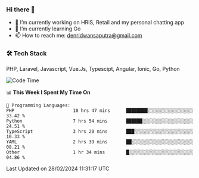 ### Hi there 👋

- 🔭 I’m currently working on HRIS, Retail and my personal chatting app
- 🌱 I’m currently learning Go
- 📫 How to reach me: denridwansaputra@gmail.com


### 🛠 Tech Stack
PHP, Laravel, Javascript, Vue.Js, Typescipt, Angular, Ionic, Go, Python


<!--START_SECTION:waka-->
![Code Time](http://img.shields.io/badge/Code%20Time-4%2C282%20hrs%2059%20mins-blue)

📊 **This Week I Spent My Time On** 

```text
💬 Programming Languages: 
PHP                      10 hrs 47 mins      ████████░░░░░░░░░░░░░░░░░   33.42 % 
Python                   7 hrs 54 mins       ██████░░░░░░░░░░░░░░░░░░░   24.51 % 
TypeScript               3 hrs 20 mins       ███░░░░░░░░░░░░░░░░░░░░░░   10.33 % 
YAML                     2 hrs 39 mins       ██░░░░░░░░░░░░░░░░░░░░░░░   08.21 % 
Other                    1 hr 34 mins        █░░░░░░░░░░░░░░░░░░░░░░░░   04.86 % 
```


 Last Updated on 28/02/2024 11:31:17 UTC
<!--END_SECTION:waka-->
